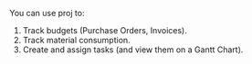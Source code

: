 You can use proj to:

1. Track budgets (Purchase Orders, Invoices).
2. Track material consumption.
3. Create and assign tasks (and view them on a Gantt Chart).